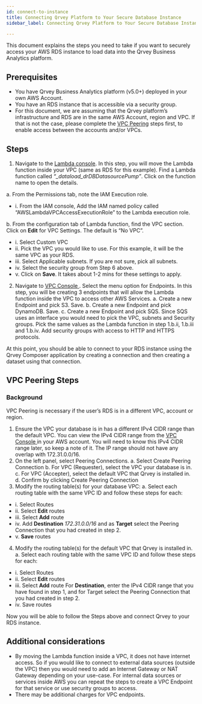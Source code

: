```yaml
---
id: connect-to-instance
title: Connecting Qrvey Platform to Your Secure Database Instance
sidebar_label: Connecting Qrvey Platform to Your Secure Database Instance

---
```


This document explains the steps you need to take if you want to securely access your AWS RDS instance to load data into the Qrvey Business Analytics platform.

## Prerequisites
* You have Qrvey Business Analytics platform (v5.0+) deployed in your own AWS Account.
* You have an RDS instance that is accessible via a security group.
* For this document, we are assuming that the Qrvey platform’s infrastructure and RDS are in the same AWS Account, region and VPC. If that is not the case, please complete the <a href="#vpc-peering-steps">VPC Peering</a> steps first, to enable access between the accounts and/or VPCs.

## Steps
1. Navigate to the <a href="https://console.aws.amazon.com/lambda">Lambda console</a>. In this step, you will move the Lambda function inside your VPC (same as RDS for this example). Find a Lambda function called *“<prefix>_dataload_drDBDatasourcePump”*. Click on the function name to open the details. 

a. From the Permissions tab, note the IAM Execution role.  

*  i. From the IAM console, Add the IAM named policy called “AWSLambdaVPCAccessExecutionRole” to the Lambda execution role.

b. From the configuration tab of Lambda function, find the VPC section. Click on **Edit** for VPC Settings. The default is “No VPC”.

 * i. Select Custom VPC
 * ii. Pick the VPC you would like to use. For this example, it will be the same VPC as your RDS.
 * iii. Select Applicable subnets. If you are not sure, pick all subnets.
 * iv. Select the security group from Step 6 above.
 * v. Click on **Save**. It takes about 1-2 mins for these settings to apply.

2. Navigate to <a href="https://console.aws.amazon.com/vpc"> VPC Console </a>. Select the menu option for Endpoints. In this step, you will be creating 3 endpoints that will allow the Lambda function inside the VPC to access other AWS Services.
a. Create a new Endpoint and pick S3. Save.
b. Create a new Endpoint and pick DynamoDB. Save.
c. Create a new Endpoint and pick SQS. Since SQS uses an interface you would need to pick the VPC, subnets and Security groups. Pick the same values as the Lambda function in step 1.b.ii, 1.b.iii and 1.b.iv. Add security groups with access to HTTP and HTTPS protocols. 

At this point, you should be able to connect to your RDS instance using the Qrvey Composer application by creating a connection and then creating a dataset using that connection.

## VPC Peering Steps

### Background

VPC Peering is necessary if the user’s RDS is in a different VPC, account or region.

1. Ensure the VPC your database is in has a different IPv4 CIDR range than the default VPC. You can view the IPv4 CIDR range from the <a href="https://console.aws.amazon.com/vpc"> VPC Console </a> in your AWS account. You will need to know this IPv4 CIDR range later, so keep a note of it. The IP range should not have any overlap with 172.31.0.0/16.
2. On the left panel, select Peering Connections.
a. Select Create Peering Connection
b. For VPC (Requester), select the VPC your database is in.
c. For VPC (Accepter), select the default VPC that Qrvey is installed in.
d. Confirm by clicking Create Peering Connection
3. Modify the routing table(s) for your database VPC:
a. Select each routing table with the same VPC ID and follow these steps for each:
  * i. Select Routes
  * ii. Select **Edit** routes
  * iii. Select **Add** route
  * iv. Add **Destination** *172.31.0.0/16* and as **Target** select the Peering Connection that you had created in step 2.
  * v. **Save** routes
4. Modify the routing table(s) for the default VPC that Qrvey is installed in.
a. Select each routing table with the same VPC ID and follow these steps for each:
  * i. Select Routes
  * ii. Select **Edit** routes
  * iii. Select **Add** route
For **Destination**, enter the IPv4 CIDR range that you have found in step 1, and for Target select the Peering Connection that you had created in step 2.
  * iv. Save routes

Now you will be able to follow the Steps above and connect Qrvey to your RDS instance.

## Additional considerations
* By moving the Lambda function inside a VPC, it does not have internet access. So if you would like to connect to external data sources (outside the VPC) then you would need to add an Internet Gateway or NAT Gateway depending on your use-case. For internal data sources or services inside AWS you can repeat the steps to create a VPC Endpoint for that service or use security groups to access.
* There may be additional charges for VPC endpoints.


